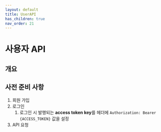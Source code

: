 ```yaml
---
layout: default
title: UserAPI
has_children: true
nav_order: 21
---
```


# 사용자 API

## 개요


## 사전 준비 사항
1.  회원 가입
2.  로그인
    1.  로그인 시 발행되는 **access token key**를 헤더에 `Authorization: Bearer {ACCESS_TOKEN}` 값을 설정
3. API 요청


